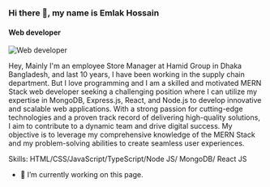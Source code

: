 ### Hi there 👋, my name is Emlak Hossain
#### Web developer
![Web developer](https://media.licdn.com/dms/image/C5616AQHXKRcs179pHw/profile-displaybackgroundimage-shrink_350_1400/0/1659980634318?e=1700092800&v=beta&t=yER38OaF2VQfRTu2IxInvfEQalfcTUYUH4NzMIJ6hRw)

Hey, Mainly I'm an employee Store Manager at Hamid Group in Dhaka Bangladesh, and last 10 years, I have been working in the supply chain department. But I love programming and I am a skilled and motivated MERN Stack web developer seeking a challenging position where I can utilize my expertise in MongoDB, Express.js, React, and Node.js to develop innovative and scalable web applications. With a strong passion for cutting-edge technologies and a proven track record of delivering high-quality solutions, I aim to contribute to a dynamic team and drive digital success. My objective is to leverage my comprehensive knowledge of the MERN Stack and my problem-solving abilities to create seamless user experiences.

Skills: HTML/CSS/JavaScript/TypeScript/Node JS/ MongoDB/ React JS

- 🔭 I’m currently working on this page. 





